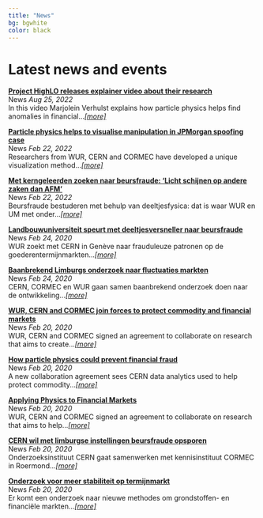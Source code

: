 ```yaml
---
title: "News"
bg: bgwhite
color: black
---
```


# Latest news and events


<b><a href="https://www.youtube.com/watch?v=2h5ru8B1Vms" target="_blank">Project HighLO releases explainer video about their research</a></b>
<br>
<span class="label news">News</span><i> Aug 25, 2022</i>
<br>
In this video Marjolein Verhulst explains how particle physics helps find anomalies in financial...<i><a href="https://www.youtube.com/watch?v=2h5ru8B1Vms" target="_blank">[more]</a></i>

<b><a href="https://www.wur.nl/en/research-results/research-institutes/economic-research/show-wecr/particle-physics-helps-to-visualise-manipulation-in-jpmorgan-spoofing-case.htm" target="_blank">Particle physics helps to visualise manipulation in JPMorgan spoofing case</a></b>
<br>
<span class="label news">News</span><i> Feb 22, 2022</i>
<br>
Researchers from WUR, CERN and CORMEC have developed a unique visualization method...<i><a href="https://www.wur.nl/en/research-results/research-institutes/economic-research/show-wecr/particle-physics-helps-to-visualise-manipulation-in-jpmorgan-spoofing-case.htm" target="_blank">[more]</a></i>

<b><a href="https://www.telegraaf.nl/financieel/1245012986/met-kerngeleerden-zoeken-naar-beursfraude-licht-schijnen-op-andere-zaken-dan-afm" target="_blank">Met kerngeleerden zoeken naar beursfraude: ‘Licht schijnen op andere zaken dan AFM’</a></b>
<br>
<span class="label news">News</span><i> Feb 22, 2022</i>
<br>
Beursfraude bestuderen met behulp van deeltjesfysica: dat is waar WUR en UM met onder...<i><a href="https://www.telegraaf.nl/financieel/1245012986/met-kerngeleerden-zoeken-naar-beursfraude-licht-schijnen-op-andere-zaken-dan-afm" target="_blank">[more]</a></i>

<b><a href="https://fd.nl/beurs/1335542/landbouwuniversiteit-speurt-met-deeltjesversneller-naar-beursfraude" target="_blank">Landbouwuniversiteit speurt met deeltjesversneller naar beursfraude</a></b>
<br>
<span class="label news">News</span><i> Feb 24, 2020</i>
<br>
WUR zoekt met CERN in Genève naar frauduleuze patronen op de goederentermijnmarkten...<i><a href="https://fd.nl/beurs/1335542/landbouwuniversiteit-speurt-met-deeltjesversneller-naar-beursfraude" target="_blank">[more]</a></i>

<b><a href="https://zakenblad.nl/2020/02/24/baanbrekend-limburgs-onderzoek-naar-fluctuaties-markten/" target="_blank">Baanbrekend Limburgs onderzoek naar fluctuaties markten</a></b>
<br>
<span class="label news">News</span><i> Feb 24, 2020</i>
<br>
CERN, CORMEC en WUR gaan samen baanbrekend onderzoek doen naar de ontwikkeling...<i><a href="https://zakenblad.nl/2020/02/24/baanbrekend-limburgs-onderzoek-naar-fluctuaties-markten/" target="_blank">[more]</a></i>

<b><a href="https://www.wur.nl/en/show/WUR-CERN-and-CORMEC-join-forces-to-protect-commodity-and-financial-markets.htm" target="_blank">WUR, CERN and CORMEC join forces to protect commodity and financial markets</a></b>
<br>
<span class="label news">News</span><i> Feb 20, 2020</i>
<br>
WUR, CERN and CORMEC signed an agreement to collaborate on research that aims to create...<i><a href="https://www.wur.nl/en/show/WUR-CERN-and-CORMEC-join-forces-to-protect-commodity-and-financial-markets.htm" target="_blank">[more]</a></i>

<b><a href="https://home.cern/news/news/knowledge-sharing/how-particle-physics-could-prevent-financial-fraud" target="_blank">How particle physics could prevent financial fraud</a></b>
<br>
<span class="label news">News</span><i> Feb 20, 2020</i>
<br>
A new collaboration agreement sees CERN data analytics used to help protect commodity...<i><a href="https://home.cern/news/news/knowledge-sharing/how-particle-physics-could-prevent-financial-fraud" target="_blank">[more]</a></i>

<b><a href="https://kt.cern/article/applying-physics-financial-markets" target="_blank">Applying Physics to Financial Markets</a></b>
<br>
<span class="label news">News</span><i> Feb 20, 2020</i>
<br>
WUR, CERN and CORMEC signed an agreement to collaborate on research that aims to help...<i><a href="https://kt.cern/article/applying-physics-financial-markets" target="_blank">[more]</a></i>

<b><a href="https://www.1limburg.nl/cern-wil-met-limburgse-instellingen-beursfraude-opsporen" target="_blank">CERN wil met limburgse instellingen beursfraude opsporen</a></b>
<br>
<span class="label news">News</span><i> Feb 20, 2020</i>
<br>
Onderzoeksinstituut CERN gaat samenwerken met kennisinstituut CORMEC in Roermond...<i><a href="https://www.1limburg.nl/cern-wil-met-limburgse-instellingen-beursfraude-opsporen" target="_blank">[more]</a></i>

<b><a href="https://www.boerenbusiness.nl/varkensOUD/artikel/10885939/onderzoek-voor-meer-stabiliteit-op-termijnmarkt
" target="_blank">Onderzoek voor meer stabiliteit op termijnmarkt</a></b>
<br>
<span class="label news">News</span><i> Feb 20, 2020</i>
<br>
Er komt een onderzoek naar nieuwe methodes om grondstoffen- en financiële markten...<i><a href="https://www.boerenbusiness.nl/varkensOUD/artikel/10885939/onderzoek-voor-meer-stabiliteit-op-termijnmarkt
" target="_blank">[more]</a></i>
